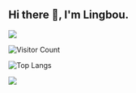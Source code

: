 ## Hi there 👋, I'm Lingbou.

![](https://github-readme-stats.vercel.app/api?username=Lingbou&show_icons=true&theme=transparent)

![Visitor Count](https://profile-counter.glitch.me/Lingbou/count.svg)

![Top Langs](https://github-readme-stats.vercel.app/api/top-langs/?username=Lingbou&layout=compact&theme=tokyonight)

![](https://github-readme-activity-graph.cyclic.app/graph?username=Lingbou&theme=dracula)
